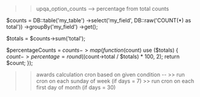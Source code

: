 >> upqa_option_counts --> percentage from total counts
>> 

$counts = DB::table('my_table')
            ->select('my_field', DB::raw('COUNT(*) as total'))
            ->groupBy('my_field')
            ->get();

$totals = $counts->sum('total');

$percentageCounts = $counts->map(function ($count) use ($totals) {
    $count->percentage = round(($count->total / $totals) * 100, 2);
    return $count;
});


>> awards calculation cron based on given condition --
    >> run cron on each sunday of week (if days = 7)
    >> run cron on each first day of month (if days = 30)
>> 
